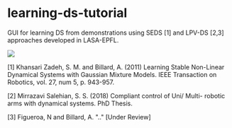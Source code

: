 # learning-ds-tutorial
GUI for learning DS from demonstrations using SEDS [1] and LPV-DS [2,3] approaches developed in LASA-EPFL.

[![](https://github.com/nbfigueroa/learning-ds-tutorial/blob/master/img/GUI_2.png)](https://www.youtube.com/watch?v=5fQO9Oluih0)


[1] Khansari Zadeh, S. M. and Billard, A. (2011) Learning Stable Non-Linear Dynamical Systems with Gaussian Mixture Models. IEEE Transaction on Robotics, vol. 27, num 5, p. 943-957.  

[2] Mirrazavi Salehian, S. S. (2018) Compliant control of Uni/ Multi- robotic arms with dynamical systems. PhD Thesis.

[3] Figueroa, N and Billard, A. ".." [Under Review]
